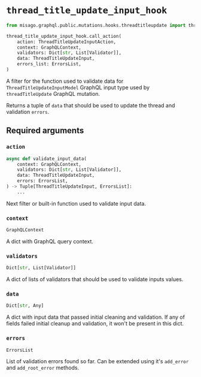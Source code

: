 # `thread_title_update_input_hook`

```python
from misago.graphql.public.mutations.hooks.threadtitleupdate import thread_title_update_input_hook

thread_title_update_input_hook.call_action(
    action: ThreadTitleUpdateInputAction,
    context: GraphQLContext,
    validators: Dict[str, List[Validator]],
    data: ThreadTitleUpdateInput,
    errors_list: ErrorsList,
)
```

A filter for the function used to validate data for `ThreadTitleUpdateInputModel` GraphQL input type used by `threadTitleUpdate` GraphQL mutation.

Returns a tuple of `data` that should be used to update the thread and validation `errors`.


## Required arguments

### `action`

```python
async def validate_input_data(
    context: GraphQLContext,
    validators: Dict[str, List[Validator]],
    data: ThreadTitleUpdateInput,
    errors: ErrorsList,
) -> Tuple[ThreadTitleUpdateInput, ErrorsList]:
    ...
```

Next filter or built-in function used to validate input data.


### `context`

```python
GraphQLContext
```

A dict with GraphQL query context.


### `validators`

```python
Dict[str, List[Validator]]
```

A dict of lists of validators that should be used to validate inputs values.


### `data`

```python
Dict[str, Any]
```

A dict with input data that passed initial cleaning and validation. If any of fields failed initial cleanup and validation, it won't be present in this dict.


### `errors`

```python
ErrorsList
```

List of validation errors found so far. Can be extended using it's `add_error` and `add_root_error` methods.